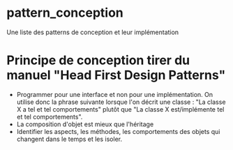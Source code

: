 # pattern_conception
Une liste des patterns de conception et leur implémentation

# Principe de conception tirer du manuel "Head First Design Patterns"
- Programmer pour une interface et non pour une implémentation. On utilise donc la phrase suivante lorsque l'on décrit une classe : "La classe X a tel et tel comportements" plutôt que "La classe X est/implémente tel et tel comportements".
- La composition d'objet est mieux que l'héritage
- Identifier les aspects, les méthodes, les comportements des objets qui changent dans le temps et les isoler.

